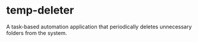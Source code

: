 # temp-deleter
A task-based automation application that periodically deletes unnecessary folders from the system.
